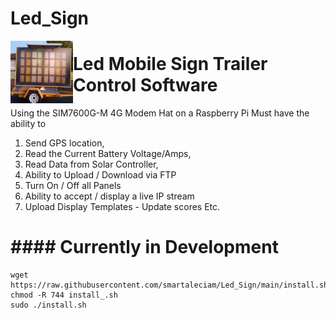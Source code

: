 # Led_Sign
<img src="https://github.com/smartaleciam/Led_Sign/blob/main/sign_trailer.png" align="left" height="100" width="100">



# Led Mobile Sign Trailer Control Software



Using the SIM7600G-M 4G Modem Hat on a Raspberry Pi
Must have the ability to 
1. Send GPS location,
2. Read the Current Battery Voltage/Amps,
3. Read Data from Solar Controller,
4. Ability to Upload / Download via FTP
5. Turn On / Off all Panels
6. Ability to accept / display a live IP stream
7. Upload Display Templates - Update scores Etc.  

# #### Currently in Development #####

```
wget https://raw.githubusercontent.com/smartaleciam/Led_Sign/main/install.sh
chmod -R 744 install_.sh
sudo ./install.sh
```
